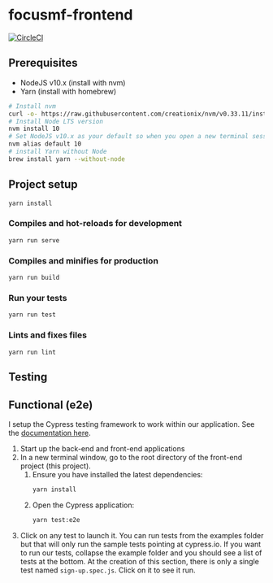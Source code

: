 # focusmf-frontend
[![CircleCI](https://circleci.com/gh/pesegal/focusmf-frontend/tree/master.svg?style=svg&circle-token=49acbf95d39dd4c4b6321743339edab6753947bc)](https://circleci.com/gh/pesegal/focusmf-frontend/tree/master)

## Prerequisites
* NodeJS v10.x (install with nvm)
* Yarn (install with homebrew)
```bash
# Install nvm
curl -o- https://raw.githubusercontent.com/creationix/nvm/v0.33.11/install.sh | bash
# Install Node LTS version
nvm install 10
# Set NodeJS v10.x as your default so when you open a new terminal session you won't have to switch to it again.
nvm alias default 10
# install Yarn without Node
brew install yarn --without-node
```

## Project setup
```
yarn install
```

### Compiles and hot-reloads for development
```
yarn run serve
```

### Compiles and minifies for production
```
yarn run build
```

### Run your tests
```
yarn run test
```

### Lints and fixes files
```
yarn run lint
```

## Testing
## Functional (e2e)
I setup the Cypress testing framework to work within our application. See the [documentation here](https://docs.cypress.io/guides/overview/why-cypress.html).
1. Start up the back-end and front-end applications
2. In a new terminal window, go to the root directory of the front-end project (this project).
    1. Ensure you have installed the latest dependencies:
        ```bash
        yarn install
        ```
    2. Open the Cypress application:
        ```bash
        yarn test:e2e
        ```
5. Click on any test to launch it. You can run tests from the examples folder but that will only run the sample tests pointing at cypress.io. If you want to run our tests, collapse the example folder and you should see a list of tests at the bottom. At the creation of this section, there is only a single test named `sign-up.spec.js`. Click on it to see it run.
